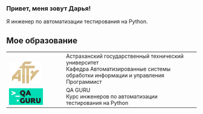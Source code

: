 ### Привет, меня зовут Дарья!

Я инженер по автоматизации тестирования на Python.

## Мое образование

<table width="100%" border='0'>
   <tr> 
    <td width="30%" valign="bottom"><img src="/icons/astu_logo.png"></td><td valign="middle">Астраханский государственный технический университет</br>Кафедра Автоматизированные системы обработки информации и управления</br>Программист</td></tr>
    <tr> 
    <td width="30%" valign="bottom"><img src="/icons/photo_2022-05-30_21-01-03.png"></td><td valign="middle">QA GURU</br>Курс инженеров по автоматизации тестирования на Python</br></td></tr>
  </table>
  </br>


<!--
**DashaKudryavtseva/DashaKudryavtseva** is a ✨ _special_ ✨ repository because its `README.md` (this file) appears on your GitHub profile.

Here are some ideas to get you started:

- 🔭 I’m currently working on ...
- 🌱 I’m currently learning ...
- 👯 I’m looking to collaborate on ...
- 🤔 I’m looking for help with ...
- 💬 Ask me about ...
- 📫 How to reach me: ...
- 😄 Pronouns: ...
- ⚡ Fun fact: ...
-->
